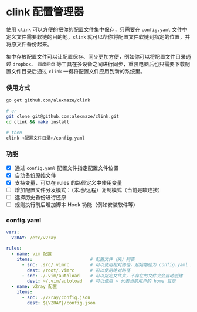 # clink 配置管理器


使用 `clink` 可以方便的把你的配置文件集中保存，只需要在 `config.yaml` 文件中定义文件需要软链的目的地，`clink` 就可以帮你将配置文件软链到指定的位置，并将原文件备份起来。

集中存放配置文件可以让配置保存、同步更加方便，例如你可以将配置文件目录通过 `dropbox`、 `百度网盘` 等工具在多设备之间进行同步，重装电脑后也只需要下载配置文件目录后通过 `clink` 一键将配置文件应用到新的系统里。

### 使用方式

```sh
go get github.com/alexmaze/clink

# or 
git clone git@github.com:alexmaze/clink.git
cd clink && make install

# then
clink <配置文件目录>/config.yaml
```

### 功能

- [x] 通过 `config.yaml` 配置文件指定配置文件位置
- [x] 自动备份原始文件
- [x] 支持变量，可以在 rules 的路径定义中使用变量
- [ ] 增加配置文件分发模式：（本地/远程）复制模式（当前是软连接）
- [ ] 选择历史备份进行还原
- [ ] 规则执行前后增加脚本 Hook 功能（例如安装软件等）

### config.yaml

```yaml
vars:
  V2RAY: /etc/v2ray

rules:
  - name: vim 配置
    items:                      # 配置文件（夹）列表
      - src: .src/.vimrc        # 可以使用相对路径，起始路径为 config.yaml 文件所在目录
        dest: /root/.vimrc      # 可以使用绝对路径
      - src: ./.vim/autoload    # 可以指定文件夹，不存在的文件夹会自动创建
        dest: ~/.vim/autoload   # 可以使用 ~ 代表当前用户的 home 目录
  - name: v2ray 配置
    items:
      - src: ./v2ray/config.json
        dest: ${V2RAY}/config.json
```
